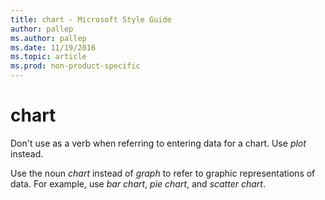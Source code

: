 ```yaml
---
title: chart - Microsoft Style Guide
author: pallep
ms.author: pallep
ms.date: 11/19/2016
ms.topic: article
ms.prod: non-product-specific
---
```


# chart

Don't use as a verb when referring to entering data for a chart. Use *plot* instead.

Use the noun *chart* instead of *graph* to refer to graphic representations of data. For example, use *bar chart*, *pie chart*, and *scatter chart*.

